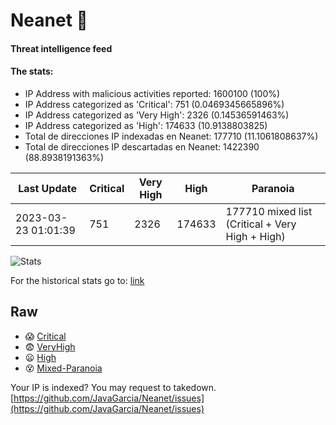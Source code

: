 # Neanet :hocho:
#### Threat intelligence feed
#### The stats:

- IP Address with malicious activities reported: 1600100 (100%)
- IP Address categorized as 'Critical':  751 (0.0469345665896%)
- IP Address categorized as 'Very High':  2326 (0.14536591463%)
- IP Address categorized as 'High':  174633 (10.9138803825)
- Total de direcciones IP indexadas en Neanet:  177710 (11.1061808637%)
- Total de direcciones IP descartadas en Neanet:  1422390 (88.8938191363%)

| Last Update | Critical | Very High | High | Paranoia |
| --- | --- | --- | --- | --- |
| 2023-03-23 01:01:39 | 751 | 2326 | 174633 | 177710 mixed list (Critical + Very High + High)|

![Stats](https://docs.google.com/spreadsheets/d/e/2PACX-1vSnaNMIXVabIpDJjufMlzH7poXnshF3mgd8Is1g9ytUEzVsP5my4Trn8f-xkoLLQ38xpL3HtmUexLo6/pubchart?oid=501124687&format=image)

For the historical stats go to: [link](/stats.csv)
## Raw
- :scream: [Critical](https://raw.githubusercontent.com/JavaGarcia/Neanet/master/blacklists/neanet_critical.txt)
- :fearful: [VeryHigh](https://raw.githubusercontent.com/JavaGarcia/Neanet/master/blacklists/neanet_veryHigh.txtt)
- :frowning: [High](https://raw.githubusercontent.com/JavaGarcia/Neanet/master/blacklists/neanet_high.txt)
- :dizzy_face: [Mixed-Paranoia](https://raw.githubusercontent.com/JavaGarcia/Neanet/master/blacklists/neanet_all.txt)


Your IP is indexed? You may request to takedown. [https://github.com/JavaGarcia/Neanet/issues](https://github.com/JavaGarcia/Neanet/issues)






































































































































































































































































































































































































































































































































































































































































































































































































































































































































































































































































































































































































































































































































































































































































































































































































































































































































































































































































































































































































































































































































































































































































































































































































































































































































































































































































































































































































































































































































































































































































































































































































































































































































































































































































































































































































































































































































































































































































































































































































































































































































































































































































































































































































































































































































































































































































































































































































































































































































































































































































































































































































































































































































































































































































































































































































































































































































































































































































































































































































































































































































































































































































































































































































































































































































































































































































































































































































































































































































































































































































































































































































































































































































































































































































































































































































































































































































































































































































































































































































































































































































































































































































































































































































































































































































































































































































































































































































































































































































































































































































































































































































































































































































































































































































































































































































































































































































































































































































































































































































































































































































































































































































